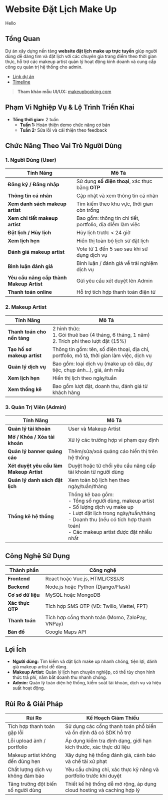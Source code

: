 # Website Đặt Lịch Make Up
Hello
## Tổng Quan
Dự án xây dựng nền tảng **website đặt lịch make up trực tuyến** giúp người dùng dễ dàng tìm và đặt lịch với các chuyên gia trang điểm theo thời gian thực, hỗ trợ các makeup artist quản lý hoạt động kinh doanh và cung cấp công cụ quản trị hệ thống cho admin.
- [Link dự án](https://docs.google.com/document/d/1tWYHUh37ZeA-3UIUgzdJPCwK9MMLy9md/edit?usp=sharing&ouid=100755459912489777262&rtpof=true&sd=true)
- [Timeline](https://docs.google.com/spreadsheets/d/1J2JRc8Pk3kqmxfRRvrHypJtGFfYBwFVw3oVVFcC_jpc/edit?usp=sharing)
> **Tham khảo mẫu UI/UX:** [makeupbooking.com](#)

## Phạm Vi Nghiệp Vụ & Lộ Trình Triển Khai
- **Tổng thời gian:** 2 tuần
  - **Tuần 1:** Hoàn thiện demo chức năng cơ bản
  - **Tuần 2:** Sửa lỗi và cải thiện theo feedback
 
## Chức Năng Theo Vai Trò Người Dùng

### 1. Người Dùng (User)
| Tính Năng | Mô Tả |
|-----------|-------|
| **Đăng ký / Đăng nhập** | Sử dụng **số điện thoại**, xác thực bằng **OTP** |
| **Thông tin cá nhân** | Cập nhật và xem thông tin cá nhân |
| **Xem danh sách makeup artist** | Tìm kiếm theo khu vực, thời gian còn trống |
| **Xem chi tiết makeup artist** | Bao gồm: thông tin chi tiết, portfolio, địa điểm làm việc |
| **Đặt lịch / Hủy lịch** | Hủy lịch trước < 24 giờ | 
| **Xem lịch hẹn** | Hiển thị toàn bộ lịch sử đặt lịch |
| **Đánh giá makeup artist** | Vote từ 1 đến 5 sao sau khi sử dụng dịch vụ |
| **Bình luận đánh giá** | Bình luận / đánh giá về trải nghiệm dịch vụ |
| **Yêu cầu nâng cấp thành Makeup Artist** | Gửi yêu cầu xét duyệt lên Admin |
| **Thanh toán online** | Hỗ trợ tích hợp thanh toán điện tử |

### 2. Makeup Artist
| Tính Năng | Mô Tả |
|-----------|-------|
| **Thanh toán cho nền tảng** | 2 hình thức:<br>1. Gói thuê bao (4 tháng, 6 tháng, 1 năm)<br>2. Trích phí theo lượt đặt (15%) |
| **Tạo hồ sơ makeup artist** | Thông tin gồm: tên, số điện thoại, địa chỉ, portfolio, mô tả, thời gian làm việc, dịch vụ |
| **Quản lý dịch vụ** | Bao gồm: loại dịch vụ (make up cô dâu, dự tiệc, chụp ảnh...), giá, ảnh mẫu |
| **Xem lịch hẹn** | Hiển thị lịch theo ngày/tuần |
| **Xem thống kê** | Bao gồm lượt đặt, doanh thu, đánh giá từ khách hàng |

### 3. Quản Trị Viên (Admin)
| Tính Năng | Mô Tả |
|-----------|-------|
| **Quản lý tài khoản** | User và Makeup Artist |
| **Mở / Khóa / Xóa tài khoản** | Xử lý các trường hợp vi phạm quy định |
| **Quản lý banner quảng cáo** | Thêm/sửa/xoá quảng cáo hiển thị trên hệ thống |
| **Xét duyệt yêu cầu làm Makeup Artist** | Duyệt hoặc từ chối yêu cầu nâng cấp tài khoản từ người dùng |
| **Quản lý danh sách đặt lịch** | Xem toàn bộ lịch hẹn theo ngày/tuần/tháng |
| **Thống kê hệ thống** | Thống kê bao gồm:<br>- Tổng số người dùng, makeup artist<br>- Số lượng dịch vụ make up<br>- Lượt đặt lịch trong ngày/tuần/tháng<br>- Doanh thu (nếu có tích hợp thanh toán)<br>- Các makeup artist được đặt nhiều nhất |

## Công Nghệ Sử Dụng
| Thành phần | Công nghệ |
|------------|-----------|
| **Frontend** | React hoặc Vue.js, HTML/CSS/JS |
| **Backend** | Node.js hoặc Python (Django/Flask) |
| **Cơ sở dữ liệu** | MySQL hoặc MongoDB |
| **Xác thực OTP** | Tích hợp SMS OTP (VD: Twilio, Viettel, FPT) |
| **Thanh toán** | Tích hợp cổng thanh toán (Momo, ZaloPay, VNPay) |
| **Bản đồ** | Google Maps API |

## Lợi Ích
- **Người dùng:** Tìm kiếm và đặt lịch make up nhanh chóng, tiện lợi, đánh giá makeup artist dễ dàng.
- **Makeup Artist:** Quản lý lịch hẹn chuyên nghiệp, có thể tùy chọn hình thức trả phí, nắm bắt doanh thu nhanh chóng.
- **Admin:** Quản lý toàn diện hệ thống, kiểm soát tài khoản, dịch vụ và hiệu suất hoạt động.

## Rủi Ro & Giải Pháp
| Rủi Ro | Kế Hoạch Giảm Thiểu |
|--------|----------------------|
| Tích hợp thanh toán gặp lỗi | Sử dụng các cổng thanh toán phổ biến và ổn định đã có SDK hỗ trợ |
| Lỗi upload ảnh / portfolio | Áp dụng kiểm tra định dạng, giới hạn kích thước, xác thực dữ liệu |
| Makeup artist không đến đúng hẹn | Xây dựng hệ thống đánh giá, cảnh báo và chế tài xử phạt |
| Chất lượng dịch vụ không đảm bảo | Yêu cầu chứng chỉ, xác thực kỹ năng và portfolio trước khi duyệt |
| Tăng trưởng đột biến số người dùng | Thiết kế hệ thống dễ mở rộng, áp dụng cloud hosting và caching hợp lý |
